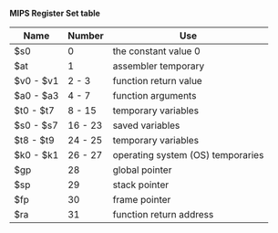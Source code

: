 **MIPS Register Set table**

|Name|Number|Use
|--|--|--|
|$s0| 0 | the constant value 0 |
|$at| 1 | assembler temporary |
|$v0 - $v1| 2 - 3 | function return value |
|$a0 - $a3| 4 - 7 | function arguments |
|$t0 - $t7| 8 - 15 | temporary variables |
|$s0 - $s7| 16 - 23 | saved variables |
|$t8 - $t9| 24 - 25 | temporary variables |
|$k0 - $k1| 26 - 27 | operating system (OS) temporaries |
|$gp| 28 | global pointer |
|$sp| 29 | stack pointer |
|$fp| 30 | frame pointer |
|$ra| 31 | function return address |


